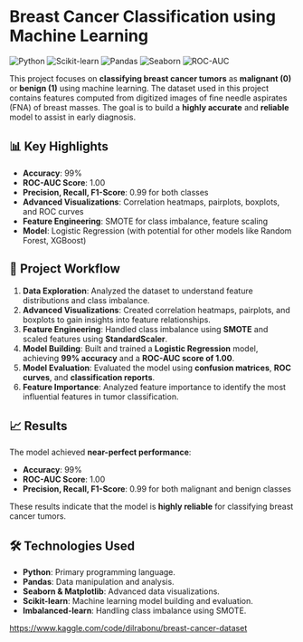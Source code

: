 # Breast Cancer Classification using Machine Learning

![Python](https://img.shields.io/badge/Python-3.8%2B-blue)
![Scikit-learn](https://img.shields.io/badge/Scikit--learn-1.0.2-orange)
![Pandas](https://img.shields.io/badge/Pandas-1.3.4-red)
![Seaborn](https://img.shields.io/badge/Seaborn-0.11.2-lightblue)
![ROC-AUC](https://img.shields.io/badge/ROC--AUC-1.00-brightgreen)

This project focuses on **classifying breast cancer tumors** as **malignant (0)** or **benign (1)** using machine learning. The dataset used in this project contains features computed from digitized images of fine needle aspirates (FNA) of breast masses. The goal is to build a **highly accurate** and **reliable** model to assist in early diagnosis.

## 📊 **Key Highlights**
- **Accuracy**: 99%
- **ROC-AUC Score**: 1.00
- **Precision, Recall, F1-Score**: 0.99 for both classes
- **Advanced Visualizations**: Correlation heatmaps, pairplots, boxplots, and ROC curves
- **Feature Engineering**: SMOTE for class imbalance, feature scaling
- **Model**: Logistic Regression (with potential for other models like Random Forest, XGBoost)

## 🚀 **Project Workflow**
1. **Data Exploration**: Analyzed the dataset to understand feature distributions and class imbalance.
2. **Advanced Visualizations**: Created correlation heatmaps, pairplots, and boxplots to gain insights into feature relationships.
3. **Feature Engineering**: Handled class imbalance using **SMOTE** and scaled features using **StandardScaler**.
4. **Model Building**: Built and trained a **Logistic Regression** model, achieving **99% accuracy** and a **ROC-AUC score of 1.00**.
5. **Model Evaluation**: Evaluated the model using **confusion matrices**, **ROC curves**, and **classification reports**.
6. **Feature Importance**: Analyzed feature importance to identify the most influential features in tumor classification.

## 📈 **Results**
The model achieved **near-perfect performance**:
- **Accuracy**: 99%
- **ROC-AUC Score**: 1.00
- **Precision, Recall, F1-Score**: 0.99 for both malignant and benign classes

These results indicate that the model is **highly reliable** for classifying breast cancer tumors.

## 🛠️ **Technologies Used**
- **Python**: Primary programming language.
- **Pandas**: Data manipulation and analysis.
- **Seaborn & Matplotlib**: Advanced data visualizations.
- **Scikit-learn**: Machine learning model building and evaluation.
- **Imbalanced-learn**: Handling class imbalance using SMOTE.

https://www.kaggle.com/code/dilrabonu/breast-cancer-dataset
